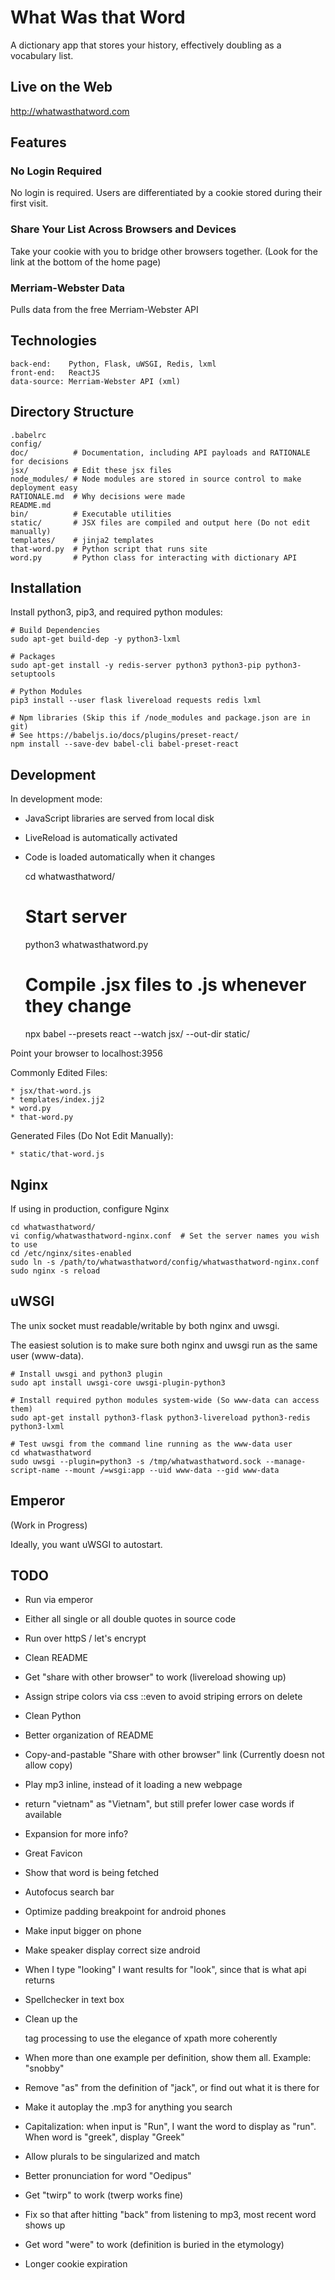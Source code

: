 What Was that Word
==================

A dictionary app that stores your history, effectively doubling as a vocabulary list.


Live on the Web
---------------

http://whatwasthatword.com



Features
--------

### No Login Required

No login is required. Users are differentiated by a cookie stored during their first visit.


### Share Your List Across Browsers and Devices

Take your cookie with you to bridge other browsers together.
(Look for the link at the bottom of the home page)

### Merriam-Webster Data

Pulls data from the free Merriam-Webster API



Technologies
------------

    back-end:    Python, Flask, uWSGI, Redis, lxml
    front-end:   ReactJS
    data-source: Merriam-Webster API (xml)


Directory Structure
-------------------

    .babelrc
    config/
    doc/          # Documentation, including API payloads and RATIONALE for decisions
    jsx/          # Edit these jsx files
    node_modules/ # Node modules are stored in source control to make deployment easy
    RATIONALE.md  # Why decisions were made
    README.md
    bin/          # Executable utilities
    static/       # JSX files are compiled and output here (Do not edit manually)
    templates/    # jinja2 templates
    that-word.py  # Python script that runs site
    word.py       # Python class for interacting with dictionary API


Installation
------------

Install python3, pip3, and required python modules:

    # Build Dependencies
    sudo apt-get build-dep -y python3-lxml

    # Packages
    sudo apt-get install -y redis-server python3 python3-pip python3-setuptools

    # Python Modules
    pip3 install --user flask livereload requests redis lxml

    # Npm libraries (Skip this if /node_modules and package.json are in git)
    # See https://babeljs.io/docs/plugins/preset-react/
    npm install --save-dev babel-cli babel-preset-react



Development
-----------

In development mode:

  * JavaScript libraries are served from local disk
  * LiveReload is automatically activated
  * Code is loaded automatically when it changes

    cd whatwasthatword/

    # Start server
    python3 whatwasthatword.py

    # Compile .jsx files to .js whenever they change
    npx babel --presets react --watch jsx/ --out-dir static/

Point your browser to localhost:3956


Commonly Edited Files:

    * jsx/that-word.js
    * templates/index.jj2
    * word.py
    * that-word.py

Generated Files (Do Not Edit Manually):

    * static/that-word.js


Nginx
-----

If using in production, configure Nginx

    cd whatwasthatword/
    vi config/whatwasthatword-nginx.conf  # Set the server names you wish to use
    cd /etc/nginx/sites-enabled
    sudo ln -s /path/to/whatwasthatword/config/whatwasthatword-nginx.conf
    sudo nginx -s reload



uWSGI
-----

The unix socket must readable/writable by both nginx and uwsgi.

The easiest solution is to make sure both nginx and uwsgi run as the same user (www-data).

    # Install uwsgi and python3 plugin
    sudo apt install uwsgi-core uwsgi-plugin-python3

    # Install required python modules system-wide (So www-data can access them)
    sudo apt-get install python3-flask python3-livereload python3-redis python3-lxml

    # Test uwsgi from the command line running as the www-data user
    cd whatwasthatword
    sudo uwsgi --plugin=python3 -s /tmp/whatwasthatword.sock --manage-script-name --mount /=wsgi:app --uid www-data --gid www-data


Emperor
-------

(Work in Progress)

Ideally, you want uWSGI to autostart.


TODO
----

  * Run via emperor
  * Either all single or all double quotes in source code
  * Run over httpS / let's encrypt
  * Clean README
  * Get "share with other browser" to work (livereload showing up)


  * Assign stripe colors via css ::even to avoid striping errors on delete
  * Clean Python
  * Better organization of README
  * Copy-and-pastable "Share with other browser" link (Currently doesn not allow copy)


  * Play mp3 inline, instead of it loading a new webpage
  * return "vietnam" as "Vietnam", but still prefer lower case words if available
  * Expansion for more info?
  * Great Favicon
  * Show that word is being fetched
  * Autofocus search bar
  * Optimize padding breakpoint for android phones
  * Make input bigger on phone
  * Make speaker display correct size android
  * When I type "looking" I want results for "look", since that is what api returns
  * Spellchecker in text box
  * Clean up the <dt> tag processing to use the elegance of xpath more coherently
  * When more than one example per definition, show them all. Example: "snobby"
  * Remove "as" from the definition of "jack", or find out what it is there for
  * Make it autoplay the .mp3 for anything you search
  * Capitalization: when input is "Run", I want the word to display as "run". When word is "greek", display "Greek"
  * Allow plurals to be singularized and match
  * Better pronunciation for word "Oedipus"
  * Get "twirp" to work (twerp works fine)
  * Fix so that after hitting "back" from listening to mp3, most recent word shows up
  * Get word "were" to work (definition is buried in the etymology)
  * Longer cookie expiration

